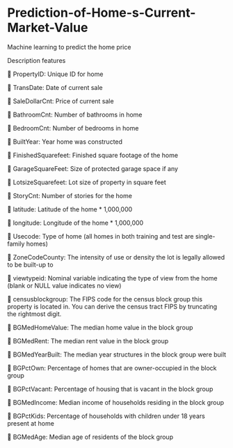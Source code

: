 # Prediction-of-Home-s-Current-Market-Value
Machine learning to predict the home price

Description features

 PropertyID: Unique ID for home

 TransDate: Date of current sale

 SaleDollarCnt: Price of current sale

 BathroomCnt: Number of bathrooms in home

 BedroomCnt: Number of bedrooms in home

 BuiltYear: Year home was constructed

 FinishedSquarefeet: Finished square footage of the home

 GarageSquareFeet: Size of protected garage space if any

 LotsizeSquarefeet: Lot size of property in square feet

 StoryCnt: Number of stories for the home

 latitude: Latitude of the home * 1,000,000

 longitude: Longitude of the home * 1,000,000

 Usecode: Type of home (all homes in both training and test are single-family homes)

 ZoneCodeCounty: The intensity of use or density the lot is legally allowed to be built-up to

 viewtypeid: Nominal variable indicating the type of view from the home (blank or NULL value indicates no view)

 censusblockgroup: The FIPS code for the census block group this property is located in. You can derive the census tract FIPS by truncating the rightmost digit.

 BGMedHomeValue: The median home value in the block group

 BGMedRent: The median rent value in the block group

 BGMedYearBuilt: The median year structures in the block group were built

 BGPctOwn: Percentage of homes that are owner-occupied in the block group

 BGPctVacant: Percentage of housing that is vacant in the block group

 BGMedIncome: Median income of households residing in the block group

 BGPctKids: Percentage of households with children under 18 years present at home

 BGMedAge: Median age of residents of the block group
